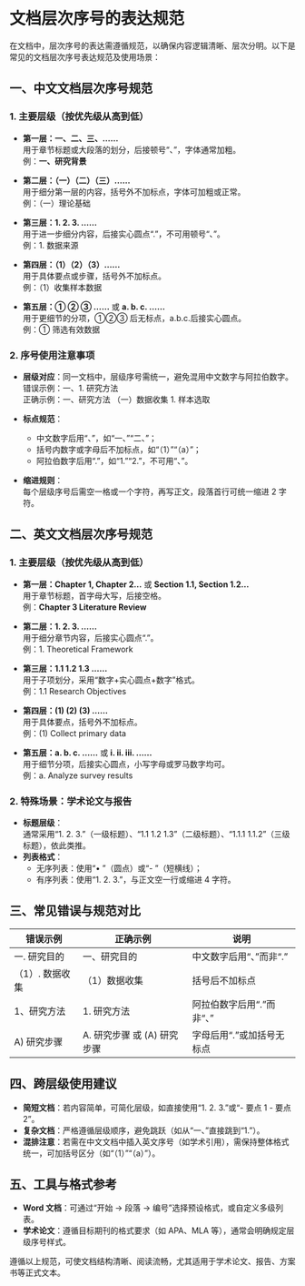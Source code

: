 # 文档层次序号的表达规范

在文档中，层次序号的表达需遵循规范，以确保内容逻辑清晰、层次分明。以下是常见的文档层次序号表达规范及使用场景：

## **一、中文文档层次序号规范**

### 1. **主要层级（按优先级从高到低）**

- **第一层：一、二、三、……**  
  用于章节标题或大段落的划分，后接顿号“、”，字体通常加粗。  
  例：**一、研究背景**

- **第二层：（一）（二）（三）……**  
  用于细分第一层的内容，括号外不加标点，字体可加粗或正常。  
  例：（一）理论基础

- **第三层：1. 2. 3. ……**  
  用于进一步细分内容，后接实心圆点“.”，不可用顿号“、”。  
  例：1. 数据来源

- **第四层：（1）（2）（3）……**  
  用于具体要点或步骤，括号外不加标点。  
  例：（1）收集样本数据

- **第五层：① ② ③ ……** 或 **a. b. c. ……**  
  用于更细节的分项，①②③ 后无标点，a.b.c.后接实心圆点。  
  例：① 筛选有效数据

### 2. **序号使用注意事项**

- **层级对应**：同一文档中，层级序号需统一，避免混用中文数字与阿拉伯数字。  
  错误示例：一、1. 研究方法  
  正确示例：一、研究方法 （一）数据收集 1. 样本选取

- **标点规范**：

  - 中文数字后用“、”，如“一、”“二、”；
  - 括号内数字或字母后不加标点，如“（1）”“（a）”；
  - 阿拉伯数字后用“.”，如“1.”“2.”，不可用“、”。

- **缩进规则**：  
  每个层级序号后需空一格或一个字符，再写正文，段落首行可统一缩进 2 字符。

## **二、英文文档层次序号规范**

### 1. **主要层级（按优先级从高到低）**

- **第一层：Chapter 1, Chapter 2…** 或 **Section 1.1, Section 1.2…**  
  用于章节标题，首字母大写，后接空格。  
  例：**Chapter 3 Literature Review**

- **第二层：1. 2. 3. ……**  
  用于细分章节内容，后接实心圆点“.”。  
  例：1. Theoretical Framework

- **第三层：1.1 1.2 1.3 ……**  
  用于子项划分，采用“数字+实心圆点+数字”格式。  
  例：1.1 Research Objectives

- **第四层：(1) (2) (3) ……**  
  用于具体要点，括号外不加标点。  
  例：(1) Collect primary data

- **第五层：a. b. c. ……** 或 **i. ii. iii. ……**  
  用于细节分项，后接实心圆点，小写字母或罗马数字均可。  
  例：a. Analyze survey results

### 2. **特殊场景：学术论文与报告**

- **标题层级**：  
  通常采用“1. 2. 3.”（一级标题）、“1.1 1.2 1.3”（二级标题）、“1.1.1 1.1.2”（三级标题），依此类推。
- **列表格式**：
  - 无序列表：使用“• ”（圆点）或“- ”（短横线）；
  - 有序列表：使用“1. 2. 3.”，与正文空一行或缩进 4 字符。

## **三、常见错误与规范对比**

| **错误示例**    | **正确示例**                | **说明**                  |
| --------------- | --------------------------- | ------------------------- |
| 一. 研究目的    | 一、研究目的                | 中文数字后用“、”而非“.”   |
| （1）. 数据收集 | （1）数据收集               | 括号后不加标点            |
| 1、研究方法     | 1. 研究方法                 | 阿拉伯数字后用“.”而非“、” |
| A) 研究步骤     | A. 研究步骤 或 (A) 研究步骤 | 字母后用“.”或加括号无标点 |

## **四、跨层级使用建议**

- **简短文档**：若内容简单，可简化层级，如直接使用“1. 2. 3.”或“- 要点 1 - 要点 2”。
- **复杂文档**：严格遵循层级顺序，避免跳跃（如从“一、”直接跳到“1.”）。
- **混排注意**：若需在中文文档中插入英文序号（如学术引用），需保持整体格式统一，可加括号区分（如“（1）”“（a）”）。

## **五、工具与格式参考**

- **Word 文档**：可通过“开始 → 段落 → 编号”选择预设格式，或自定义多级列表。
- **学术论文**：遵循目标期刊的格式要求（如 APA、MLA 等），通常会明确规定层级序号样式。

遵循以上规范，可使文档结构清晰、阅读流畅，尤其适用于学术论文、报告、方案书等正式文本。
